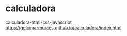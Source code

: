 # calculadora
 calculadora-html-css-javascript
 https://gelcimarmoraes.github.io/calculadora/index.html
